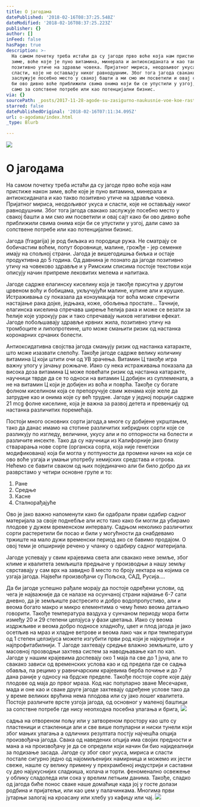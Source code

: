 ```yaml
---
title: O јагодама
datePublished: '2018-02-16T08:37:25.548Z'
dateModified: '2018-02-16T08:37:25.223Z'
publisher: {}
author: []
inFeed: false
hasPage: true
description: >-
  На самом почетку треба истаћи дa су јагоде прво воће која нам пристиже након
  зиме, воће којe је пуно витамина, минерала и антиоксиданата и као такво
  позитивно утиче на здравље човека. Пријатног мириса, неодољивог укуса и
  сласти, које не остављају никог равнодушним. Због тога јагода свакако
  заслужује посебно место у свакој башти а ми смо им посветили и овај сајт како
  би ово дивно воће приближили свима онима који би се упустили у узгој, дали
  само за сопствене потребе или као потенцијални бизнис.
via: {}
sourcePath: _posts/2017-11-28-agode-su-zasigurno-naukusnie-voe-koe-raste-u-nashim-pred.md
starred: false
datePublishedOriginal: '2018-02-16T07:11:34.095Z'
url: o-agodama/index.html
_type: Blurb

---
```

![](https://the-grid-user-content.s3-us-west-2.amazonaws.com/c8fd7cac-39fb-40a1-bbb8-a40d62cfe21e.jpg)

# O јагодама

На самом почетку треба истаћи дa су јагоде прво воће која нам пристиже након зиме, воће којe је пуно витамина, минерала и антиоксиданата и као такво позитивно утиче на здравље човека. Пријатног мириса, неодољивог укуса и сласти, које не остављају никог равнодушним. Због тога јагода свакако заслужује посебно место у свакој башти а ми смо им посветили и овај сајт како би ово дивно воће приближили свима онима који би се упустили у узгој, дали само за сопствене потребе или као потенцијални бизнис.

Јагода (fragarija) је род биљака из породице ружа. Hе сматрају се бобичастим воћем, попут боровнице, малине, грожђе - јер семенке имају на спољној страни. Јагода је вишегодишња биљка и остаје продуктивна до 5 година. Од давнина је познато да јагоде позитивно утичу на човеково здравље и у Римским списима постоје текстови који описују начин припреме лековитих мелема и напитака. 

Јагоде садрже елагинску киселину која је такође присутна у другом црвеном воћу и бобицама, укључујући малине, купине али и крушке. Истраживања су показала да конзумација тог воћа може спречити настајање рака дојке, једњака, коже, обољења простате... Тачније, елагинска киселина спречава ширење ћелија рака и може се везати за ћелије које узрокују рак и тако спречавају њихов негативни ефекат. Јагоде побољшавају здравље крвних жила, позитивно утичу на тромбоците и липопротеине, што може смањити ризик од настанка коронарних срчаних болести.

Антиокcидативна својства јагода смањују ризик од настанка катаракте, што може изазвати слепоћу. Такође јагоде садрже велику количину витамина Ц који штити очи од УВ зрачења. Витамин Ц такође игра важну улогу у јачању рoжњаче. Иако су нека истраживања показала да висока доза витамина Ц може повећати ризик од настанка катаракте, научници тврде да се то односи на витамин Ц добијен из суплемената, а не на витамин Ц који је добијен из воћа и поврћа. Такође су богате фолном киселином која се препоручује свим женама које желе да затрудне као и онима које су већ трудне. Јагоде у једној порцији садрже 21 mcg фолне киселине, која је важна за развој детета и превенцију од настанка различитих поремећаја.

Постоји много основних сорти јагода,а многе су добијене укрштањем, тако да данас имамо на стотине различитих хибридних сорти које се разликују по изгледу, величини, укусу али и по отпорности на болести и различите инсекте. Тако да су научници из Калифорније јако близу стварарања нове сорте (органска сорта, која није генетски модификована) која би могла у потпуности да промени начин на који се ово воће узгаја и умањи употребу хемијских средстава и отрова. Нећемо се бавити сваком од њих појединачно али би било добро да их разврстамо у четири основне групе и то:

1. Ране
2. Средње
3. Касне
4. Сталнорађајуће

Ово је јако важно напоменути како би одабрали прави одабир садног материјала за своје поднебље али исто тако како би могли да убирамо плодове у дужем временском интервалу. Садњом неколико различитих сорти растеретили би посао и били у могућности да снабдевамо тржиште на мало дужи временски период ако се бавимо продајом. О овој теми је опширније речено у чланку о одабиру садног материјала. 

Јагоде успевају у свим крајевима света али свакако неке земље, због климе и квалитета земљишта предњаче у производњи а нашу земљу сврставају у сам врх на завидно 8 место по броју хектара на којима се узгаја јагода. Највећи произвођачи су Пољска, САД, Русија....

Да би јагоде успешно рађале морају да постоје одређени услови, од чега је најважније да се налазе на осунчаној страни најмање 6-7 сати дневно, да је земљиште растресито и добро водопропустиво, али и веома богато макро и микро елементима о чему ћемо веома детаљно говорити. Такође температура ваздуха у сунчаном периоду мора бити између 20 и 29 степени целзјуса у фази цветања. Иако су веома издржљиве и веома добро подносе хладноћу, цвет и плод јагода је јако осетљив на мраз и хладне ветрове и веома лако чак и при температури од 1 степен целзијуса можете изгубити први род који је најкрупнији и најпрофитабилнији. Т Јагоде захтевају средње влажно земљиште, што у масовној прозводњи захтева систем за наводњавање кап по кап. Јагоде у нашим крајевима доспевају око 1 маја па све до 1 јуна, али то свакако зависи од временских услова као и од предела где се садња обавља, па рецимо у равничарским крајевима берба почиње и до 7 дана раније у односу на брдске пределе. Такође постоје сорте које дају плодове од маја до првог мраза. Код нас популарно зване Месечарке, мада и оне као и сваке друге јагоде захтевају одређене услове тако да у време великих врућина нема плодова или су јако лошег квалитета. Постоје различите врсте узгоја јагода, од основног у маленој баштици за сопствне потребе где нису неопходна посебна улагања и брига,
![](https://the-grid-user-content.s3-us-west-2.amazonaws.com/f659e0ae-63e4-49e9-84fd-6b79fdad321e.jpg)

садња на отвореном пољу или у затвореном простору као што су пластеници и стакленици али и све више популарни и ниски тунели који због мањих улагања а одличних резултата постју најчешћа опција произвођача јагода. Свака од наведених опција има својих предности и мана а на произвођачу је да се определи који начин би био најидеалнији за подизање засада. Јагоде су због свог укуса, мириса и сласти постале сигурно једно од најомиљенијих намирница и можемо их јести свеже, нашле су велику примену у прехрамбеној индустрији и саставни су део најукуснијих сладкиша, колача и торти. феноменално освежење у облику сладоледа или сока у врелим летњим данима. Такође, сладко од јагода биће понос сваке наше домаћице када јој у госте долази родбина и пријатељи, или као џем у палачинкама. Многима први јутарњи залогај на кроасану или хлебу уз кафицу или чај.
![](https://the-grid-user-content.s3-us-west-2.amazonaws.com/c66f35d3-4a35-443c-a886-a33d922c3dd5.jpg)